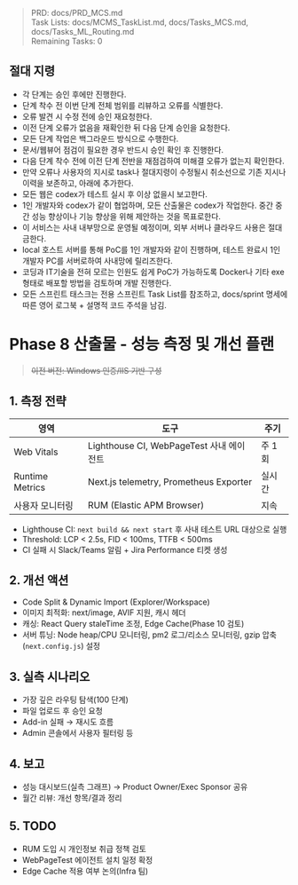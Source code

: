 > PRD: docs/PRD_MCS.md  
> Task Lists: docs/MCMS_TaskList.md, docs/Tasks_MCS.md, docs/Tasks_ML_Routing.md  
> Remaining Tasks: 0

## 절대 지령
- 각 단계는 승인 후에만 진행한다.
- 단계 착수 전 이번 단계 전체 범위를 리뷰하고 오류를 식별한다.
- 오류 발견 시 수정 전에 승인 재요청한다.
- 이전 단계 오류가 없음을 재확인한 뒤 다음 단계 승인을 요청한다.
- 모든 단계 작업은 백그라운드 방식으로 수행한다.
- 문서/웹뷰어 점검이 필요한 경우 반드시 승인 확인 후 진행한다.
- 다음 단계 착수 전에 이전 단계 전반을 재점검하여 미해결 오류가 없는지 확인한다.
- 만약 오류나 사용자의 지시로 task나 절대지령이 수정될시 취소선으로 기존 지시나 이력을 보존하고, 아래에 추가한다.
- 모든 웹은 codex가 테스트 실시 후 이상 없을시 보고한다.
- 1인 개발자와 codex가 같이 협업하며, 모든 산출물은 codex가 작업한다. 중간 중간 성능 향상이나 기능 향상을 위해 제안하는 것을 목표로한다.
- 이 서비스는 사내 내부망으로 운영될 예정이며, 외부 서버나 클라우드 사용은 절대 금한다.
- local 호스트 서버를 통해 PoC를 1인 개발자와 같이 진행하며, 테스트 완료시 1인 개발자 PC를 서버로하여 사내망에 릴리즈한다.
- 코딩과 IT기술을 전혀 모르는 인원도 쉽게 PoC가 가능하도록 Docker나 기타 exe 형태로 배포할 방법을 검토하며 개발 진행한다.
- 모든 스프린트 태스크는 전용 스프린트 Task List를 참조하고, docs/sprint 명세에 따른 영어 로그북 + 설명적 코드 주석을 남김.
# Phase 8 산출물 - 성능 측정 및 개선 플랜
> ~~이전 버전: Windows 인증/IIS 기반 구성~~

## 1. 측정 전략
| 영역 | 도구 | 주기 |
|---|---|---|
| Web Vitals | Lighthouse CI, WebPageTest 사내 에이전트 | 주 1회 |
| Runtime Metrics | Next.js telemetry, Prometheus Exporter | 실시간 |
| 사용자 모니터링 | RUM (Elastic APM Browser) | 지속 |

- Lighthouse CI: `next build && next start` 후 사내 테스트 URL 대상으로 실행
- Threshold: LCP < 2.5s, FID < 100ms, TTFB < 500ms
- CI 실패 시 Slack/Teams 알림 + Jira Performance 티켓 생성

## 2. 개선 액션
- Code Split & Dynamic Import (Explorer/Workspace)
- 이미지 최적화: next/image, AVIF 지원, 캐시 헤더
- 캐싱: React Query staleTime 조정, Edge Cache(Phase 10 검토)
- 서버 튜닝: Node heap/CPU 모니터링, pm2 로그/리소스 모니터링, gzip 압축(`next.config.js`) 설정

## 3. 실측 시나리오
- 가장 깊은 라우팅 탐색(100 단계)
- 파일 업로드 후 승인 요청
- Add-in 실패 → 재시도 흐름
- Admin 콘솔에서 사용자 필터링 등

## 4. 보고
- 성능 대시보드(실측 그래프) → Product Owner/Exec Sponsor 공유
- 월간 리뷰: 개선 항목/결과 정리

## 5. TODO
- RUM 도입 시 개인정보 취급 정책 검토
- WebPageTest 에이전트 설치 일정 확정
- Edge Cache 적용 여부 논의(Infra 팀)


